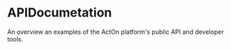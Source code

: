 APIDocumetation
===============

An overview an examples of the ActOn platform's public API and developer tools.
